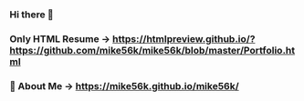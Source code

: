 ### Hi there 👋
### Only HTML Resume -> https://htmlpreview.github.io/?https://github.com/mike56k/mike56k/blob/master/Portfolio.html
### 🔭 About Me -> https://mike56k.github.io/mike56k/
